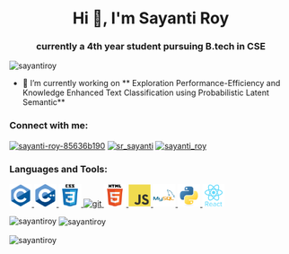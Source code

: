 <h1 align="center">Hi 👋, I'm Sayanti Roy</h1>
<h3 align="center">currently a 4th year student pursuing B.tech in CSE</h3>


<p align="left"> <img src="https://komarev.com/ghpvc/?username=sayantiroy&label=Profile%20views&color=0e75b6&style=flat" alt="sayantiroy" /> </p>

- 🔭 I’m currently working on ** Exploration Performance-Efficiency and Knowledge Enhanced Text Classification using Probabilistic Latent Semantic**

<h3 align="left">Connect with me:</h3>
<p align="left">
<a href="https://linkedin.com/in/sayanti-roy-85636b190" target="blank"><img align="center" src="https://raw.githubusercontent.com/rahuldkjain/github-profile-readme-generator/master/src/images/icons/Social/linked-in-alt.svg" alt="sayanti-roy-85636b190" height="30" width="40" /></a>
<a href="https://instagram.com/sr_sayanti" target="blank"><img align="center" src="https://raw.githubusercontent.com/rahuldkjain/github-profile-readme-generator/master/src/images/icons/Social/instagram.svg" alt="sr_sayanti" height="30" width="40" /></a>
<a href="https://www.hackerrank.com/sayanti_roy" target="blank"><img align="center" src="https://raw.githubusercontent.com/rahuldkjain/github-profile-readme-generator/master/src/images/icons/Social/hackerrank.svg" alt="sayanti_roy" height="30" width="40" /></a>
</p>

<h3 align="left">Languages and Tools:</h3>
<p align="left"> <a href="https://www.cprogramming.com/" target="_blank" rel="noreferrer"> <img src="https://raw.githubusercontent.com/devicons/devicon/master/icons/c/c-original.svg" alt="c" width="40" height="40"/> </a> <a href="https://www.w3schools.com/cpp/" target="_blank" rel="noreferrer"> <img src="https://raw.githubusercontent.com/devicons/devicon/master/icons/cplusplus/cplusplus-original.svg" alt="cplusplus" width="40" height="40"/> </a> <a href="https://www.w3schools.com/css/" target="_blank" rel="noreferrer"> <img src="https://raw.githubusercontent.com/devicons/devicon/master/icons/css3/css3-original-wordmark.svg" alt="css3" width="40" height="40"/> </a> <a href="https://git-scm.com/" target="_blank" rel="noreferrer"> <img src="https://www.vectorlogo.zone/logos/git-scm/git-scm-icon.svg" alt="git" width="40" height="40"/> </a> <a href="https://www.w3.org/html/" target="_blank" rel="noreferrer"> <img src="https://raw.githubusercontent.com/devicons/devicon/master/icons/html5/html5-original-wordmark.svg" alt="html5" width="40" height="40"/> </a> <a href="https://developer.mozilla.org/en-US/docs/Web/JavaScript" target="_blank" rel="noreferrer"> <img src="https://raw.githubusercontent.com/devicons/devicon/master/icons/javascript/javascript-original.svg" alt="javascript" width="40" height="40"/> </a> <a href="https://www.mysql.com/" target="_blank" rel="noreferrer"> <img src="https://raw.githubusercontent.com/devicons/devicon/master/icons/mysql/mysql-original-wordmark.svg" alt="mysql" width="40" height="40"/> </a> <a href="https://www.python.org" target="_blank" rel="noreferrer"> <img src="https://raw.githubusercontent.com/devicons/devicon/master/icons/python/python-original.svg" alt="python" width="40" height="40"/> </a> <a href="https://reactjs.org/" target="_blank" rel="noreferrer"> <img src="https://raw.githubusercontent.com/devicons/devicon/master/icons/react/react-original-wordmark.svg" alt="react" width="40" height="40"/> </a> </p>

<p><img align="left" src="https://github-readme-stats.vercel.app/api/top-langs?username=sayantiroy&show_icons=true&locale=en&layout=compact" alt="sayantiroy" /></p>

<p>&nbsp;<img align="center" src="https://github-readme-stats.vercel.app/api?username=sayantiroy&show_icons=true&locale=en" alt="sayantiroy" /></p>

<p><img align="center" src="https://github-readme-streak-stats.herokuapp.com/?user=sayantiroy&" alt="sayantiroy" /></p>
